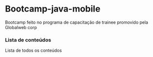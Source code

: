 # Bootcamp-java-mobile

Bootcamp feito no programa de capacitação de trainee promovido pela Globalweb corp

### Lista de conteúdos

Lista de todos os conteúdos
